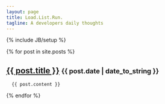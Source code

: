 ```yaml
---
layout: page
title: Load.List.Run.
tagline: A developers daily thoughts
---
```

{% include JB/setup %}

{% for post in site.posts %}
   <article>
      <h2><a href="{{ BASE_PATH }}{{ post.url }}">{{ post.title }}</a>
      <small>{{ post.date | date_to_string }}</small></h2>

      {{ post.content }}
   </article>
{% endfor %}
